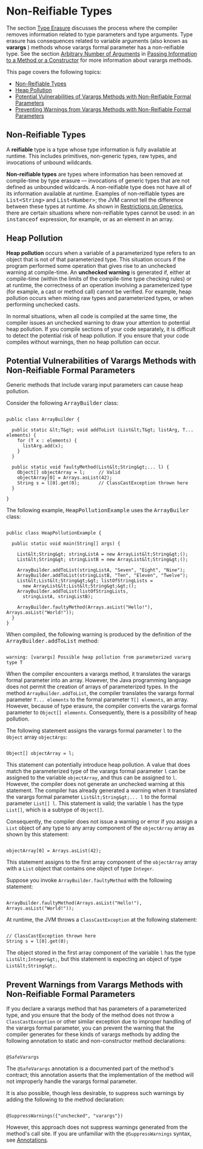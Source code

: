 
# Non-Reifiable Types

The section
[Type Erasure](erasure.html) discusses the process where the compiler removes information related to type parameters and type arguments. Type erasure has consequences related to variable arguments (also known as **varargs** ) methods whose varargs formal parameter has a non-reifiable type. See the section
[Arbitrary Number of Arguments](../javaOO/arguments.html#varargs) in
[Passing Information to a Method or a Constructor](../javaOO/arguments.html) for more information about varargs methods.

This page covers the following topics:

- [Non-Reifiable Types](#non-reifiable-types)
- [Heap Pollution](#heap_pollution)
- [Potential Vulnerabilities of Varargs Methods with Non-Reifiable Formal Parameters](#vulnerabilities)
- [Preventing Warnings from Varargs Methods with Non-Reifiable Formal Parameters](#suppressing)

## <a name="non-reifiable-types" id="non-reifiable-types">Non-Reifiable Types</a>


A **reifiable** type is a type whose type information is fully available at runtime. This includes primitives, non-generic types, raw types, and invocations of unbound wildcards.


**Non-reifiable types** are types where information has been removed at compile-time by type erasure &#8212; invocations of generic types that are not defined as unbounded wildcards. A non-reifiable type does not have all of its information available at runtime. Examples of non-reifiable types are <tt>List&lt;String&gt;</tt> and <tt>List&lt;Number&gt;</tt>; the JVM cannot tell the difference between these types at runtime. As shown in
[Restrictions on Generics](restrictions.html), there are certain situations where non-reifiable types cannot be used: in an <tt>instanceof</tt> expression, for example, or as an element in an array.

## <a name="heap_pollution" id="heap_pollution">Heap Pollution</a>

**Heap pollution** occurs when a variable of a parameterized type refers to an object that is not of that parameterized type. This situation occurs if the program performed some operation that gives rise to an unchecked warning at compile-time. An **unchecked warning** is generated if, either at compile-time (within the limits of the compile-time type checking rules) or at runtime, the correctness of an operation involving a parameterized type (for example, a cast or method call) cannot be verified. For example, heap pollution occurs when mixing raw types and parameterized types, or when performing unchecked casts.


In normal situations, when all code is compiled at the same time, the compiler issues an unchecked warning to draw your attention to potential heap pollution. If you compile sections of your code separately, it is difficult to detect the potential risk of heap pollution. If you ensure that your code compiles without warnings, then no heap pollution can occur.

## <a name="vulnerabilities" id="vulnerabilities">Potential Vulnerabilities of Varargs Methods with Non-Reifiable Formal Parameters</a>

Generic methods that include vararg input parameters can cause heap pollution.


Consider the following <tt>ArrayBuilder</tt> class:

```

public class ArrayBuilder {

  public static &lt;T&gt; void addToList (List&lt;T&gt; listArg, T... elements) {
    for (T x : elements) {
      listArg.add(x);
    }
  }

  public static void faultyMethod(List&lt;String&gt;... l) {
    Object[] objectArray = l;     // Valid
    objectArray[0] = Arrays.asList(42);
    String s = l[0].get(0);       // ClassCastException thrown here
  }

}

```


The following example, <tt>HeapPollutionExample</tt> uses the <tt>ArrayBuiler</tt> class:

```

public class HeapPollutionExample {

  public static void main(String[] args) {

    List&lt;String&gt; stringListA = new ArrayList&lt;String&gt;();
    List&lt;String&gt; stringListB = new ArrayList&lt;String&gt;();

    ArrayBuilder.addToList(stringListA, "Seven", "Eight", "Nine");
    ArrayBuilder.addToList(stringListB, "Ten", "Eleven", "Twelve");
    List&lt;List&lt;String&gt;&gt; listOfStringLists =
      new ArrayList&lt;List&lt;String&gt;&gt;();
    ArrayBuilder.addToList(listOfStringLists,
      stringListA, stringListB);

    ArrayBuilder.faultyMethod(Arrays.asList("Hello!"), Arrays.asList("World!"));
  }
}

```


When compiled, the following warning is produced by the definition of the <tt>ArrayBuilder.addToList</tt> method:

```

warning: [varargs] Possible heap pollution from parameterized vararg type T

```

When the compiler encounters a varargs method, it translates the varargs formal parameter into an array. However, the Java programming language does not permit the creation of arrays of parameterized types. In the method `ArrayBuilder.addToList`, the compiler translates the varargs formal parameter `T... elements` to the formal parameter `T[] elements`, an array. However, because of type erasure, the compiler converts the varargs formal parameter to `Object[] elements`. Consequently, there is a possibility of heap pollution.


The following statement assigns the varargs formal parameter `l` to the `Object` array `objectArgs`:

```

Object[] objectArray = l;

```

This statement can potentially introduce heap pollution. A value that does match the parameterized type of the varargs formal parameter `l` can be assigned to the variable `objectArray`, and thus can be assigned to `l`. However, the compiler does not generate an unchecked warning at this statement. The compiler has already generated a warning when it translated the varargs formal parameter `List&lt;String&gt;... l` to the formal parameter `List[] l`. This statement is valid; the variable `l` has the type `List[]`, which is a subtype of `Object[]`.

Consequently, the compiler does not issue a warning or error if you assign a `List` object of any type to any array component of the `objectArray` array as shown by this statement:

```

objectArray[0] = Arrays.asList(42);

```

This statement assigns to the first array component of the `objectArray` array with a `List` object that contains one object of type `Integer`.

Suppose you invoke `ArrayBuilder.faultyMethod` with the following statement:

```

ArrayBuilder.faultyMethod(Arrays.asList("Hello!"), Arrays.asList("World!"));

```

At runtime, the JVM throws a `ClassCastException` at the following statement:

```

// ClassCastException thrown here
String s = l[0].get(0);

```

The object stored in the first array component of the variable `l` has the type `List&lt;Integer&gt;`, but this statement is expecting an object of type `List&lt;String&gt;`.

## <a name="suppressing" id="suppressing">Prevent Warnings from Varargs Methods with Non-Reifiable Formal Parameters</a>

If you declare a varargs method that has parameters of a parameterized type, and you ensure that the body of the method does not throw a `ClassCastException` or other similar exception due to improper handling of the varargs formal parameter, you can prevent the warning that the compiler generates for these kinds of varargs methods by adding the following annotation to static and non-constructor method declarations:

```

@SafeVarargs

```

The `@SafeVarargs` annotation is a documented part of the method's contract; this annotation asserts that the implementation of the method will not improperly handle the varargs formal parameter.


It is also possible, though less desirable, to suppress such warnings by adding the following to the method declaration:

```

@SuppressWarnings({"unchecked", "varargs"})

```

However, this approach does not suppress warnings generated from the method's call site.  If you are unfamiliar with the `@SuppressWarnings` syntax, see
[Annotations](../../java/annotations/index.html).
